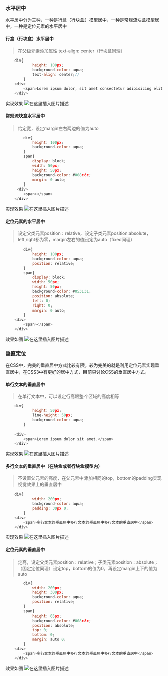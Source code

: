 ### 水平居中
水平居中分为三种，一种是行盒（行块盒）模型居中，一种是常规流块盒模型居中，一种是定位元素的水平居中

#### 行盒（行块盒）水平居中

> 在父级元素添加属性 text-align: center（行块盒同理）

```javascript
	div{
            height: 100px;
            background-color: aqua;
            text-align: center;//
        }
    <div>
        <span>Lorem ipsum dolor, sit amet consectetur adipisicing elit. Rem, distinctio?</span>
    </div>
```
实现效果
![在这里插入图片描述](https://img-blog.csdnimg.cn/20200508155514179.png?x-oss-process=image/watermark,type_ZmFuZ3poZW5naGVpdGk,shadow_10,text_aHR0cHM6Ly9ibG9nLmNzZG4ubmV0L3dlaXhpbl80NDkwOTY4Mw==,size_16,color_FFFFFF,t_70)

#### 常规流块盒水平居中

> 给定宽，设定margin左右两边的值为auto

```javascript
		div{
            height: 100px;
            background-color: aqua;
        }
        span{
            display: block;
            width: 50px;
            height: 50px;
            background-color: #008c8c;
            margin: 0 auto;
        }
     <div>
        <span></span>
    </div>
```
实现效果
![在这里插入图片描述](https://img-blog.csdnimg.cn/20200508160152892.png)

#### 定位元素的水平居中

> 设定父类元素position：relative，设定子类元素position:absolute，left,right都为零，margin左右的值设定为auto（fixed同理）

```javascript
		div{
            height: 100px;
            background-color: aqua;
            position: relative;
        }
        span{
            display: block;
            width: 50px;
            height: 50px;
            background-color: #053131;
            position: absolute;
            left: 0;
            right: 0;
            margin: 0 auto;
        }
	<div>
        <span></span>
    </div>
```
效果如图
![在这里插入图片描述](https://img-blog.csdnimg.cn/2020050816240282.png)

### 垂直定位
在CSS中，完美的垂直居中方式比较有限，较为完美的就是利用定位元素实现垂直居中，在CSS3中有更好的居中方式，目前只讨论CSS的垂直居中方式。
#### 单行文本的垂直居中

> 在单行文本中，可以设定行高跟整个区域的高度相等

```javascript
	div{
            height: 50px;
            line-height: 50px;
            background-color: aqua;
        }
        
    <div>
        <span>Lorem ipsum dolor sit amet.</span>
    </div>
```
实现效果
![在这里插入图片描述](https://img-blog.csdnimg.cn/20200508163209336.png)

#### 多行文本的垂直居中（在块盒或者行块盒模型内）

> 不设置父元素的高度，在父元素中添加相同的top，bottom的padding实现视觉效果上的垂直居中

```javascript
 	div{
            width: 200px;
            background-color: aqua;
            padding: 30px 0;
        }
	<div>
        <span>多行文本的垂直居中多行文本的垂直居中多行文本的垂直居中</span>
    </div>
```
实现效果
![在这里插入图片描述](https://img-blog.csdnimg.cn/20200508163952725.png)

#### 定位元素的垂直居中

> 定高，设定父类元素position：relative；子类元素position：absolute；（固定定位同理）设定top，bottom的值为0，再设定margin上下的值为auto

```javascript
		div{
            width: 200px;
            height: 300px;
            background-color: aqua;
            position: relative;
        }
        span{
            height: 65px;
            background-color: #008c8c;
            position: absolute;
            top: 0;
            bottom: 0;
            margin: auto 0;
        }
	<div>
        <span>多行文本的垂直居中多行文本的垂直居中多行文本的垂直居中</span>
    </div>
```
效果如图
![在这里插入图片描述](https://img-blog.csdnimg.cn/20200508165147322.png)
